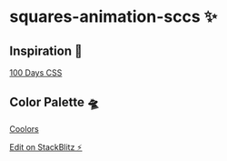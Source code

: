 # squares-animation-sccs ✨

## Inspiration 🔮 
[100 Days CSS](https://100dayscss.com/?dayIndex=64)

## Color Palette 🛸
[Coolors](https://coolors.co/f7f4ea-ded9e2-c0b9dd-80a1d4-75c9c8)

[Edit on StackBlitz ⚡️](https://stackblitz.com/edit/squares-animation-sccs)